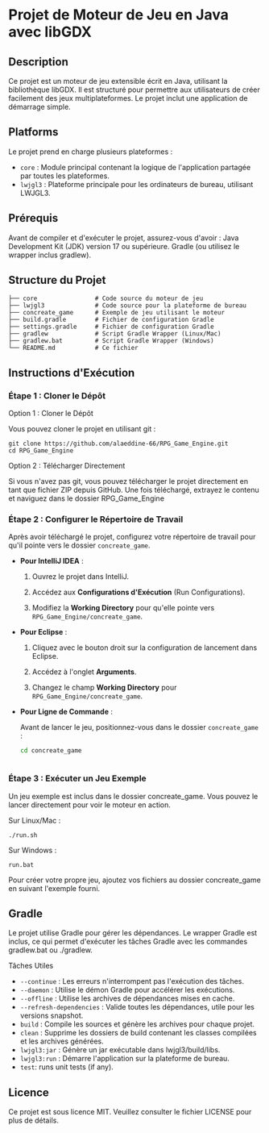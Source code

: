 # Projet de Moteur de Jeu en Java avec libGDX

## Description

Ce projet est un moteur de jeu extensible écrit en Java, utilisant la bibliothèque libGDX. Il est structuré pour permettre aux utilisateurs de créer facilement des jeux multiplateformes. Le projet inclut une application de démarrage simple.

## Platforms
Le projet prend en charge plusieurs plateformes :

- `core` : Module principal contenant la logique de l'application partagée par toutes les plateformes.
- `lwjgl3` : Plateforme principale pour les ordinateurs de bureau, utilisant LWJGL3.

## Prérequis
Avant de compiler et d'exécuter le projet, assurez-vous d'avoir :
  Java Development Kit (JDK) version 17 ou supérieure.
  Gradle (ou utilisez le wrapper inclus gradlew).

## Structure du Projet
```
├── core                # Code source du moteur de jeu
├── lwjgl3              # Code source pour la plateforme de bureau
├── concreate_game      # Exemple de jeu utilisant le moteur
├── build.gradle        # Fichier de configuration Gradle
├── settings.gradle     # Fichier de configuration Gradle
├── gradlew             # Script Gradle Wrapper (Linux/Mac)
├── gradlew.bat         # Script Gradle Wrapper (Windows)
└── README.md           # Ce fichier
```

## Instructions d'Exécution

### Étape 1 : Cloner le Dépôt

Option 1 : Cloner le Dépôt

Vous pouvez cloner le projet en utilisant git :
```
git clone https://github.com/alaeddine-66/RPG_Game_Engine.git
cd RPG_Game_Engine
```
Option 2 : Télécharger Directement

Si vous n'avez pas git, vous pouvez télécharger le projet directement en tant que fichier ZIP depuis GitHub. Une fois téléchargé, extrayez le contenu et naviguez dans le dossier RPG_Game_Engine

### Étape 2 : Configurer le Répertoire de Travail

Après avoir téléchargé le projet, configurez votre répertoire de travail pour qu'il pointe vers le dossier `concreate_game`.

- **Pour IntelliJ IDEA** :

  1. Ouvrez le projet dans IntelliJ.
  
  2. Accédez aux **Configurations d'Exécution** (Run Configurations).
  
  3. Modifiez la **Working Directory** pour qu'elle pointe vers `RPG_Game_Engine/concreate_game`.

- **Pour Eclipse** :

  1. Cliquez avec le bouton droit sur la configuration de lancement dans Eclipse.
  
  2. Accédez à l'onglet **Arguments**.
  
  3. Changez le champ **Working Directory** pour `RPG_Game_Engine/concreate_game`.

- **Pour Ligne de Commande** :

  Avant de lancer le jeu, positionnez-vous dans le dossier `concreate_game` :
  ```bash
  cd concreate_game



### Étape 3 : Exécuter un Jeu Exemple

Un jeu exemple est inclus dans le dossier concreate_game. Vous pouvez le lancer directement pour voir le moteur en action.

Sur Linux/Mac :
```
./run.sh
```
Sur Windows :
```
run.bat
```

Pour créer votre propre jeu, ajoutez vos fichiers au dossier concreate_game en suivant l'exemple fourni.

## Gradle

Le projet utilise Gradle pour gérer les dépendances. Le wrapper Gradle est inclus, ce qui permet d'exécuter les tâches Gradle avec les commandes gradlew.bat ou ./gradlew.

Tâches Utiles

- `--continue` : Les erreurs n'interrompent pas l'exécution des tâches.
- `--daemon` : Utilise le démon Gradle pour accélérer les exécutions.
- `--offline` : Utilise les archives de dépendances mises en cache.
- `--refresh-dependencies` : Valide toutes les dépendances, utile pour les versions snapshot.
- `build` : Compile les sources et génère les archives pour chaque projet.
- `clean` : Supprime les dossiers de build contenant les classes compilées et les archives générées.
- `lwjgl3:jar` : Génère un jar exécutable dans lwjgl3/build/libs.
- `lwjgl3:run` : Démarre l'application sur la plateforme de bureau.
- `test`: runs unit tests (if any).

## Licence

Ce projet est sous licence MIT. Veuillez consulter le fichier LICENSE pour plus de détails.


